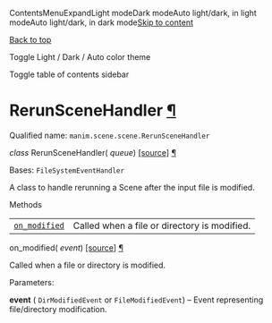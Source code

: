 ContentsMenuExpandLight modeDark modeAuto light/dark, in light modeAuto light/dark, in dark mode[Skip to content](https://docs.manim.community/en/stable/reference/manim.scene.scene.RerunSceneHandler.html#furo-main-content)

[Back to top](https://docs.manim.community/en/stable/reference/manim.scene.scene.RerunSceneHandler.html#)

Toggle Light / Dark / Auto color theme

Toggle table of contents sidebar

# RerunSceneHandler [¶](https://docs.manim.community/en/stable/reference/manim.scene.scene.RerunSceneHandler.html\#rerunscenehandler "Link to this heading")

Qualified name: `manim.scene.scene.RerunSceneHandler`

_class_ RerunSceneHandler( _queue_) [\[source\]](https://docs.manim.community/en/stable/_modules/manim/scene/scene.html#RerunSceneHandler) [¶](https://docs.manim.community/en/stable/reference/manim.scene.scene.RerunSceneHandler.html#manim.scene.scene.RerunSceneHandler "Link to this definition")

Bases: `FileSystemEventHandler`

A class to handle rerunning a Scene after the input file is modified.

Methods

|     |     |
| --- | --- |
| [`on_modified`](https://docs.manim.community/en/stable/reference/manim.scene.scene.RerunSceneHandler.html#manim.scene.scene.RerunSceneHandler.on_modified "manim.scene.scene.RerunSceneHandler.on_modified") | Called when a file or directory is modified. |

on\_modified( _event_) [\[source\]](https://docs.manim.community/en/stable/_modules/manim/scene/scene.html#RerunSceneHandler.on_modified) [¶](https://docs.manim.community/en/stable/reference/manim.scene.scene.RerunSceneHandler.html#manim.scene.scene.RerunSceneHandler.on_modified "Link to this definition")

Called when a file or directory is modified.

Parameters:

**event** ( `DirModifiedEvent` or `FileModifiedEvent`) – Event representing file/directory modification.